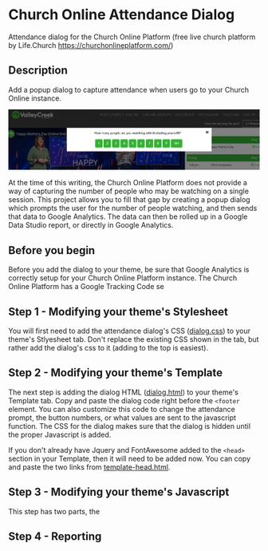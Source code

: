 # Church Online Attendance Dialog
Attendance dialog for the Church Online Platform (free live church platform by Life.Church https://churchonlineplatform.com/)
## Description
Add a popup dialog to capture attendance when users go to your Church Online instance. 

![Attendance Dialog](/attendance-dialog.png)

At the time of this writing, the Church Online Platform does not provide a way of capturing the number of people who may be watching on a single session. This project allows you to fill that gap by creating a popup dialog which prompts the user for the number of people watching, and then sends that data to Google Analytics. The data can then be rolled up in a Google Data Studio report, or directly in Google Analytics.

## Before you begin
Before you add the dialog to your theme, be sure that Google Analytics is correctly setup for your Church Online Platform instance. The Church Online Platform has a Google Tracking Code se

## Step 1 - Modifying your theme's Stylesheet
You will first need to add the attendance dialog's CSS ([dialog.css](/dialog.css)) to your theme's Stlyesheet tab. Don't replace the existing CSS shown in the tab, but rather add the dialog's css to it (adding to the top is easiest).

## Step 2 - Modifying your theme's Template
The next step is adding the dialog HTML ([dialog.html](/dialog.html)) to your theme's Template tab. Copy and paste the dialog code right before the `<footer` element. You can also customize this code to change the attendance prompt, the button numbers, or what values are sent to the javascript function. The CSS for the dialog makes sure that the dialog is hidden until the proper Javascript is added.

If you don't already have Jquery and FontAwesome added to the `<head>` section in your Template, then it will need to be added now. You can copy and paste the two links from [template-head.html](/template-head.html).

## Step 3 - Modifying your theme's Javascript
This step has two parts, the

## Step 4 - Reporting
